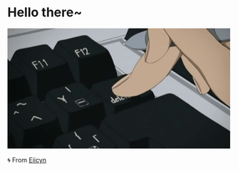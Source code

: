 # Hello there~ 
<img src="https://github.com/eiicyn/eiicyn/blob/main/delete.gif" alt="delete" width="500" height="270"></img>

🌀 From [Eiicyn](https://github.com/eiicyn)
